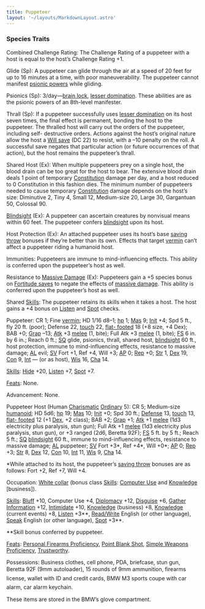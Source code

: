 ```yaml
---
title: Puppeteer
layout: '~/layouts/MarkdownLayout.astro'
---
```

### Species Traits

Combined Challenge Rating: The Challenge Rating of a puppeteer with a host is
equal to the host’s Challenge Rating +1.

Glide (Sp): A puppeteer can glide through the air at a speed of 20 feet for up
to 16 minutes at a time, with poor maneuverability. The puppeteer cannot
manifest [psionic powers](/modern.d20.srd/psionics) while gliding.

Psionics (Sp): 3/day—[brain lock](/modern.d20.srd/psionics/brain.lock),
[lesser domination](/modern.d20.srd/psionics/lesser.domination). These
abilities are as the psionic powers of an 8th-level manifester.

Thrall (Sp): If a puppeteer successfully uses [lesser domination](/modern.d20.srd/psionics/lesser.domination) on its host seven
times, the final effect is permanent, bonding the host to the puppeteer. The
thralled host will carry out the orders of the puppeteer, including self-
destructive orders. Actions against the host’s original nature allow the host
a [Will save](/modern.d20.srd/basics/saving.throws) (DC 22) to resist, with a
–10 penalty on the roll. A successful save negates that particular action (or
future occurrences of that action), but the host remains the puppeteer’s
thrall.

Shared Host (Ex): When multiple puppeteers prey on a single host, the blood
drain can be too great for the host to bear. The extensive blood drain deals 1
point of temporary [Constitution](/modern.d20.srd/basics/ability.scores)
damage per day, and a host reduced to 0 Constitution in this fashion dies. The
minimum number of puppeteers needed to cause temporary
[Constitution](/modern.d20.srd/basics/ability.scores) damage depends on the
host’s size: Diminutive 2, Tiny 4, Small 12, Medium-size 20, Large 30,
Gargantuan 50, Colossal 90.

[Blindsight](/modern.d20.srd/special.abilities/blindsight) (Ex): A puppeteer
can ascertain creatures by nonvisual means within 60 feet. The puppeteer
confers [blindsight](/modern.d20.srd/special.abilities/blindsight) upon its
host.

Host Protection (Ex): An attached puppeteer uses its host’s base [saving throw](/modern.d20.srd/basics/saving.throws) bonuses if they’re better than
its own. Effects that target [vermin](/modern.d20.srd/creature.types/vermin)
can’t affect a puppeteer riding a humanoid host.

Immunities: Puppeteers are immune to mind-influencing effects. This ability is
conferred upon the puppeteer’s host as well.

Resistance to [Massive Damage](/modern.d20.srd/combat/death.dying.healing)
(Ex): Puppeteers gain a +5 species bonus on [Fortitude saves](/modern.d20.srd/basics/saving.throws) to negate the effects of [massive damage](/modern.d20.srd/combat/death.dying.healing). This ability is conferred
upon the puppeteer’s host as well.

Shared [Skills](/modern.d20.srd/skills): The puppeteer retains its skills when
it takes a host. The host gains a +4 bonus on
[Listen](/modern.d20.srd/skills/listen) and
[Spot](/modern.d20.srd/skills/spot) checks.

Puppeteer: CR 1; Fine [vermin](/modern.d20.srd/creature.types/vermin); HD 1/16
d8–1; [hp](/modern.d20.srd/combat/hit.points) 1;
[Mas](/modern.d20.srd/creatures/creature.overview) 9;
[Init](/modern.d20.srd/combat/initiative) +4; Spd 5 ft., fly 20 ft. (poor);
De­fense 22, [touch](/modern.d20.srd/combat/attack.actions) 22, [flat- footed](/modern.d20.srd/combat/surprise) 18 (+8 size, +4 Dex); BAB +0;
[Grap](/modern.d20.srd/combat/grapple) –13;
[Atk](/modern.d20.srd/combat/attack.roll) +3
[melee](/modern.d20.srd/combat/attack.roll) (1, bite); Full Atk +3
[melee](/modern.d20.srd/combat/attack.roll) (1, bite);
[FS](/modern.d20.srd/creatures/creature.overview) 6 in. by 6 in.; Reach 0 ft.;
[SQ](/modern.d20.srd/creatures/creature.overview) glide, psionics, thrall,
shared host, [blindsight](/modern.d20.srd/special.abilities/blindsight) 60
ft., host protection, immune to mind-influencing effects, re­sistance to
massive damage; [AL](/modern.d20.srd/basics/allegiances) evil;
[SV](/modern.d20.srd/basics/saving.throws) Fort +1, Ref +4, Will +3;
[AP](/modern.d20.srd/creatures/creature.overview) 0;
[Rep](/modern.d20.srd/creatures/creature.overview) +0;
[Str](/modern.d20.srd/basics/ability.scores) 1,
[Dex](/modern.d20.srd/basics/ability.scores) 19,
[Con](/modern.d20.srd/basics/ability.scores) 9,
[Int](/modern.d20.srd/basics/ability.scores) — (or as host),
[Wis](/modern.d20.srd/basics/ability.scores) 16,
[Cha](/modern.d20.srd/basics/ability.scores) 14.

[Skills](/modern.d20.srd/skills): [Hide](/modern.d20.srd/skills/hide) +20,
[Listen](/modern.d20.srd/skills/listen) +7,
[Spot](/modern.d20.srd/skills/spot) +7.

[Feats](/modern.d20.srd/feats): None.

Advancement: None.

Puppeteer Host (Human
[Charismatic](/modern.d20.srd/classes/basic/charismatic.hero)
[Ordinary](/modern.d20.srd/ordinaries) 5): CR 5; Medium-size
[humanoid](/modern.d20.srd/creature.types/humanoid); HD 5d6;
[hp](/modern.d20.srd/combat/hit.points) 19;
[Mas](/modern.d20.srd/creatures/creature.overview) 10;
[Init](/modern.d20.srd/combat/initiative) +0; Spd 30 ft.;
[Defense](/modern.d20.srd/combat/defense) 13,
[touch](/modern.d20.srd/combat/attack.actions) 13, [flat- footed](/modern.d20.srd/combat/surprise) 12 (+1
[Dex](/modern.d20.srd/basics/ability.scores), +2 class); BAB +2;
[Grap](/modern.d20.srd/combat/grapple) +1;
[Atk](/modern.d20.srd/combat/attack.roll) +1
[melee](/modern.d20.srd/combat/attack.roll) (1d3 electricity plus paralysis,
stun gun); Full Atk +1 [melee](/modern.d20.srd/combat/attack.roll) (1d3
electricity plus paralysis, stun gun), or +3 ranged (2d6, Beretta 92F);
[FS](/modern.d20.srd/creatures/creature.overview) 5 ft. by 5 ft.; Reach 5 ft.;
[SQ](/modern.d20.srd/creatures/creature.overview)
[blindsight](/modern.d20.srd/special.abilities/blindsight) 60 ft., immune to
mind-influencing ef­fects, re­sis­tance to massive dam­age;
[AL](/modern.d20.srd/basics/allegiances) puppeteer;
[SV](/modern.d20.srd/basics/saving.throws) Fort +3*, Ref +4*, Will +0*;
[AP](/modern.d20.srd/creatures/creature.overview) 0;
[Rep](/modern.d20.srd/creatures/creature.overview) +3;
[Str](/modern.d20.srd/basics/ability.scores) 8,
[Dex](/modern.d20.srd/basics/ability.scores) 12,
[Con](/modern.d20.srd/basics/ability.scores) 10,
[Int](/modern.d20.srd/basics/ability.scores) 11,
[Wis](/modern.d20.srd/basics/ability.scores) 9,
[Cha](/modern.d20.srd/basics/ability.scores) 14.

*While attached to its host, the puppeteer’s [saving throw](/modern.d20.srd/basics/saving.throws) bonuses are as follows: Fort +2, Ref +7, Will +4.

Occupation: [White collar](/modern.d20.srd/starting.occupation/white.collar)
(bonus class [Skills](/modern.d20.srd/skills): [Computer Use](/modern.d20.srd/skills/computer.use) and
[Knowledge](/modern.d20.srd/skills/knowledge) [business]).

[Skills](/modern.d20.srd/skills): [Bluff](/modern.d20.srd/skills/bluff) +10,
Computer Use +4, [Diplomacy](/modern.d20.srd/skills/diplomacy) +12,
[Disguise](/modern.d20.srd/skills/disguise) +6, [Gather Information](/modern.d20.srd/skills/gather.information) +12,
[Intimidate](/modern.d20.srd/skills/intimidate) +10,
[Knowledge](/modern.d20.srd/skills/knowledge) (business) +8,
[Knowledge](/modern.d20.srd/skills/knowledge) (current events) +8,
[Listen](/modern.d20.srd/skills/listen) +3**,
[Read/Write](/modern.d20.srd/skills/read.write.language) English (or other
language), [Speak](/modern.d20.srd/skills/speak.language) English (or other
language), [Spot](/modern.d20.srd/skills/spot) +3**.

**Skill bonus conferred by puppeteer.

[Feats](/modern.d20.srd/feats): [Personal Firearms Proficiency](/modern.d20.srd/feats/personal.firearms.proficiency), [Point Blank Shot](/modern.d20.srd/feats/point.blank.shot), [Simple Weapons Proficiency](/modern.d20.srd/feats/simple.weapons.proficiency),
[Trust­worthy](/modern.d20.srd/feats/trustworthy).

Possessions: Business clothes, cell phone, PDA, briefcase, stun gun, Beretta
92F (9mm autoloader), 15 rounds of 9mm ammunition, firearms license, wallet
with ID and credit cards, BMW M3 sports coupe with car alarm, car alarm
keychain.

These items are stored in the BMW’s glove compartment.

